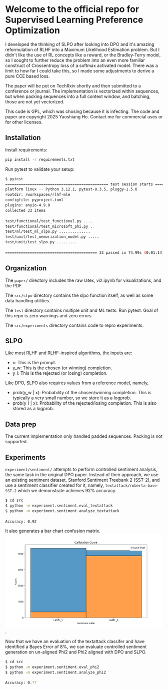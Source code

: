 # Welcome to the official repo for Supervised Learning Preference Optimization

I developed the thinking of SLPO after looking into DPO and it's amazing
reformulation of RLHF into a Maximum Likelihood Estimation problem. But
I didn't like the use of RL concepts like a reward, or the Bradley-Terry
model, so I sought to further reduce the problem into an even more
familiar construct of Crossentropy loss of a softmax activated model. There
was a limit to how far I could take this, so I made some adjustments
to derive a pure CCE based loss. 

The paper will be put on TechRxiv shortly and then submitted to a 
conference or journal. The implementation is vectorized within sequences,
but when packing sequences into a full context window, and batching,
those are not yet vectorized.

This code is GPL, which was chosing because it is infecting. The code and
paper are copyright 2025 Yaoshiang Ho. Contact me for commercial
uses or for other licenses.

## Installation

Install requirements:

``` sh
pip install -r requirements.txt
```

Run pytest to validate your setup:
``` sh
$ pytest
============================================== test session starts ==============================================
platform linux -- Python 3.12.1, pytest-8.3.5, pluggy-1.5.0
rootdir: /workspaces/rlhf-mle
configfile: pyproject.toml
plugins: anyio-4.9.0
collected 33 items                                                                                              

test/functional/test_functional.py ....                                                                   [ 12%]
test/functional/test_microsoft_phi.py .                                                                   [ 15%]
test/ml/test_ml_slpo.py ..............                                                                    [ 57%]
test/unit/test_memorization_model.py .....                                                                [ 72%]
test/unit/test_slpo.py .........                                                                          [100%]

========================================= 33 passed in 74.99s (0:01:14) ======================================
```

## Organization

The `paper/` directory includes the raw latex, viz.ipynb for visualizations,
and the PDF.

The `src/slpo` directory contains the slpo function itself, as well
as some data handling utilities. 

The `test` directory contains multiple unit and ML tests. Run pytest. Goal
of this repo is zero warnings and zero errors. 

The `src/experiments` directory contains code to repro experiments.

## SLPO

Like most RLHF and RLHF-inspired algorithms, the inputs are:

* x: This is the prompt.
* y_w: This is the chosen (or winning) completion.
* y_l: This is the rejected (or losing) completion.

Like DPO, SLPO also requires values from a reference model, namely,
* prob(y_w | x): Probability of the chosen/winning completion. This is 
  typically a very small number, so we store it as a logprob.
* prob(y_l | x): Probability of the rejected/losing completion. This is 
  also stored as a logprob.

## Data prep

The current implementation only handled padded sequences. Packing is not supported.

## Experiments

`experiment/sentiment/` attempts to perform controlled sentiment analysis,
the same task in the original DPO paper. Instead of their approach, we 
use an existing sentiment dataset, Stanford Sentiment Treebank 2 (SST-2), and
use a sentiment classifier created for it, namely, `textattack/roberta-base-SST-2`
which we demonstrate achieves 92% accuracy. 

```sh
$ cd src
$ python -m experiment.sentiment.eval_textattack
$ python -m experiment.sentiment.analyze_textattack

Accuracy: 0.92
```

It also generates a bar chart confusion matrix. ![bar chart confusion matrix](src/calibration_curve.png). 

Now that we have an evaluation of the textattack classifer and have identified a Bayes Error of 8%, we 
can evaluate controlled sentiment generation on un-aligned Phi2 and Phi2 aligned with DPO and SLPO. 

```sh
$ cd src
$ python -m experiment.sentiment.eval_phi2
$ python -m experiment.sentiment.analyze_phi2

Accuracy: 0.??
```
